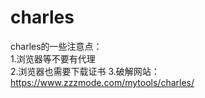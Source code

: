 # charles
charles的一些注意点：  
1.浏览器等不要有代理  
2.浏览器也需要下载证书
3.破解网站：https://www.zzzmode.com/mytools/charles/
